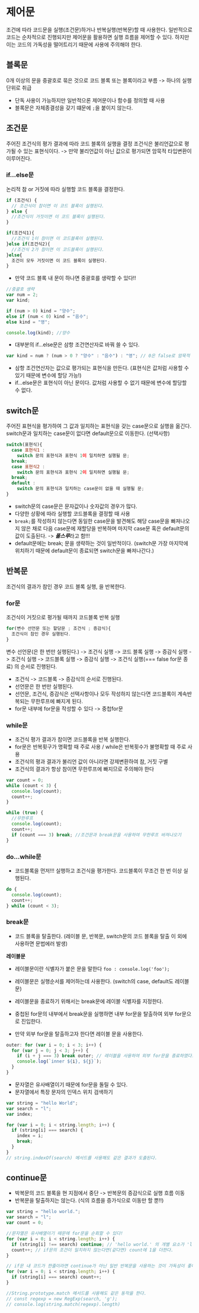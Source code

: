 # 제어문

조건에 따라 코드문을 실행(조건문)하거나 반복실행(반복문)할 때 사용한다.
일반적으로 코드는 순차적으로 진행되지만 제어문을 활용하면 실행 흐름을 제어할 수 있다. 하지만 이는 코드의 가독성을 떨어트리기 때문에 사용에 주의해야 한다.

## 블록문

0개 이상의 문을 중괄호로 묶은 것으로 코드 블록 또는 블록이라고 부름 -> 하나의 실행 단위로 취급

- 단독 사용이 가능하지만 일반적으론 제어문이나 함수를 정의할 때 사용
- 블록문은 자체종결성을 갖기 떄문에 `;`을 붙이지 않는다.

## 조건문

주어진 조건식의 평가 결과에 따라 코드 블록의 실행을 결정
조건식은 불리언값으로 평가될 수 있는 표현식이다. -> 만약 불리언값이 아닌 값으로 평가되면 암묵적 타입변환이 이루어진다.

### if...else문

논리적 참 or 거짓에 따라 실행할 코드 블록을 결정한다.

```js
if (조건식) {
  // 조건식이 참이면 이 코드 블록이 실행된다.
} else {
  //조건식이 거짓이면 이 코드 블록이 실행된다.
}
```

```js
if(조건식1){
  //조건식 1이 참이면 이 코드블록이 실행된다.
}else if(조건식2){
  //조건식 2가 참이면 이 코드블록이 실행된다.
}else{
  조건이 모두 거짓이면 이 코드 블록이 실행된다.
}
```

- 만약 코드 블록 내 문이 하나면 중괄호를 생략할 수 있다!!

```js
//중괄호 생략
var num = 2;
var kind;

if (num > 0) kind = "양수";
else if (num < 0) kind = "음수";
else kind = "영";

console.log(kind); //양수
```

- 대부분의 if...else문은 삼항 조건연산자로 바꿔 쓸 수 있다.

```js
var kind = num ? (num > 0 ? "양수" : "음수") : "영"; // 0은 false로 암묵적 타입변환이 이루어진다.
```

- 삼항 조건연산자는 값으로 평가되는 표현식을 만든다. (표현식은 값처럼 사용할 수 있기 때문에 변수에 할당 가능!)
- if...else문은 표현식이 아닌 문이다. 값처럼 사용할 수 없기 때문에 변수에 할당할 수 없다.

## switch문

주어진 표현식을 평가하여 그 값과 일치하는 표현식을 갖는 case문으로 실행을 옮긴다.
switch문과 일치하는 case문이 없다면 default문으로 이동한다. (선택사항)

```js
switch(표현식){
  case 표현식1 :
    switch 문의 표현식과 표현식 1이 일치하면 실행될 문;
  break;
  case 표현식2 :
    switch 문의 표현식과 표현식 2이 일치하면 실행될 문;
  break;
  default :
    switch 문의 표현식과 일치하는 case문이 없을 때 실행될 문;
}
```

- switch문의 case문은 문자값이나 숫자값의 경우가 많다.
- 다양한 상황에 따라 실행할 코드블록을 결정할 때 사용
- `break;`를 작성하지 않는다면 동일한 case문을 발견해도 해당 case문을 빠져나오지 않은 채로 다음 case문에 재할당을 반복하며 마지막 case문 혹은 default문의 값이 도출된다. -> <b><i>폴스루</i></b>라고 함!!!
- default문에는 break; 문을 생략하는 것이 일반적이다. (switch문 가장 마지막에 위치하기 때문에 default문이 종료되면 switch문을 빠져나간다.)

## 반복문

조건식의 결과가 참인 경우 코드 블록 실행, 을 반복한다.

### for문

조건식이 거짓으로 평가될 때까지 코드블록 반복 실행

```js
for(변수 선언문 또는 할당문 ; 조건식 ; 증감식){
  조건식이 참인 경우 실행된다.
}
```

변수 선언문(은 한 번만 실행된다.) -> 조건식 실행 -> 코드 블록 실행 -> 증감식 실행 -> 조건식 실행 -> 코드블록 실행 -> 증감식 실행 -> 조건식 실행(=== false for문 종료)
의 순서로 진행된다.

- 조건식 -> 코드블록 -> 증감식의 순서로 진행된다.
- 선언문은 한 번만 실행된다.
- 선언문, 조건식, 증감식은 선택사항이나 모두 작성하지 않는다면 코드블록이 계속반복되는 무한루프에 빠지게 된다.
- for문 내부에 for문을 작성할 수 있다 -> 중첩for문

### while문

- 조건식 평가 결과가 참이면 코드블록을 반복 실행한다.
- for문은 반복횟구가 명확할 때 주로 사용 / while은 반복횟수가 불명확할 때 주로 사용
- 조건식의 평과 결과가 불리언 값이 아니라면 강제변환하여 참, 거짓 구별
- 조건식의 결과가 항상 참이면 무한루프에 빠지므로 주의해야 한다

```js
var count = 0;
while (count < 3) {
  console.log(count);
  count++;
}
```

```js
while (true) {
  //무한루프
  console.log(count);
  count++;
  if (count === 3) break; //조건문과 break문을 사용하여 무한루프 바져나오기
}
```

### do...while문

- 코드블록을 먼저!!! 실행하고 조건식을 평가한다. 코드블록이 무조건 한 번 이상 실행된다.

```js
do {
  console.log(count);
  count++;
} while (count < 3);
```

### break문

- 코드 블록을 탈출한다. (레이블 문, 반복문, switch문의 코드 블록을 탈출 이 외에 사용하면 문법에러 발생)

<b>레이블문</b>

- 레이블문이란 식별자가 붙은 문을 말한다 `foo : console.log('foo');`
- 레이블문은 실행순서를 제어하는데 사용한다. (switch의 case, default도 레이블문)
- 레이블문을 종료하기 위해서는 break문에 레이블 식별자를 지정한다.

- 중첩된 for문의 내부에서 break문을 실행하면 내부 for문을 탈출하여 외부 for문으로 진입한다.
- 만약 외부 for문을 탈출하고자 한다면 레이블 문을 사용한다.

```js
outer: for (var i = 0; i < 3; i++) {
  for (var j = 0; j < 3; j++) {
    if (i + j === 3) break outer; // 레이블을 사용하여 외부 for문을 종료하였다.
    console.log(`inner ${i}, ${j}`);
  }
}
```

- 문자열은 유사배열이기 때문에 for문을 돌릴 수 있다.
- 문자열에서 특장 문자의 인덱스 위치 검색하기

```js
var string = "hello World";
var search = "l";
var index;

for (var i = 0; i < string.length; i++) {
  if (string[i] === search) {
    index = i;
    break;
  }
}
// string.indexOf(search) 메서드를 사용해도 같은 결과가 도출된다.
```

## continue문

- 박복문의 코드 블록을 현 지점에서 중단 -> 반복문의 증감식으로 실행 흐름 이동
- 반복문을 탈출하지는 않는다. (식의 흐름을 증가식으로 이동만 할 뿐!!)

```js
var string = "hello world.";
var search = "l";
var count = 0;

//문자열은 유사배열이기 때문에 for문을 순회할 수 있다!
for (var i = 0; i < string.length; i++) {
  if (string[i] !== search) continue; // 'hello world.' 의 개별 요소가 'l' 와 같지 않다면 실행을 중단하고 반복문의 증감식으로 이동
  count++; // if문의 조건이 일치하지 않는다면(같다면) count에 1을 더한다.
}

// if문 내 코드가 한줄이라면 continue가 아닌 일반 반복문을 사용하는 것이 가독성이 좋다. -> 코드블록을 사용하여 한 번 더 들여쓰기 해야함
for (var i = 0; i < string.length; i++) {
  if (string[i] === search) count++;
}

//String.prototype.match 메서드를 사용해도 같은 동작을 한다.
// const regexp = new RegExp(search, 'g');
// console.log(string.match(regexp).length)
```
